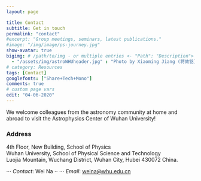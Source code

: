 ```yaml
---
layout: page

title: Contact
subtitle: Get in touch
permalink: "contact"
#excerpt: "Group meetings, seminars, latest publications."
#image: "/img/image/ps-journey.jpg"
show-avatar: true
bigimg:	# /path/to/img - or multiple entries <- "Path": "Description">
  - "/assets/img/astroWHUheader.jpg" : "Photo by Xiaoming Jiang (蒋效铭)"
# category: Resources
tags: [Contact]
googlefonts: ["Share+Tech+Mono"]
comments: true
# custom page vars
edit: "04-06-2020"
---
```


We welcome colleagues from the astronomy community at home and abroad to visit the Astrophysics Center of Wuhan University! 

### Address

   4th Floor, New Building, School of Physics  
   Wuhan University, School of Physical Science and Technology  
   Luojia Mountain, Wuchang District, Wuhan City, Hubei   430072 China.

⋅⋅⋅ *Contact*: Wei Na ⋅⋅
⋅⋅⋅ *Email*: weina@whu.edu.cn

